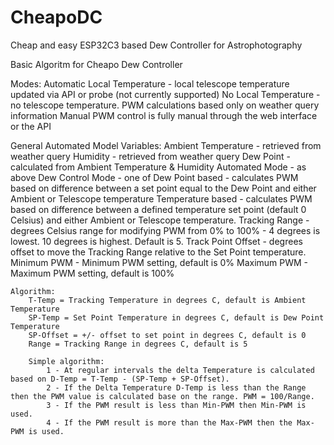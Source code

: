 # CheapoDC
Cheap and easy ESP32C3 based Dew Controller for Astrophotography

Basic Algoritm for Cheapo Dew Controller

Modes:
    Automatic
        Local Temperature - local telescope temperature updated via API or probe (not currently supported)
        No Local Temperature - no telescope temperature. PWM calculations based only on weather query information
    Manual
        PWM control is fully manual through the web interface or the API

General Automated Model
    Variables:
        Ambient Temperature - retrieved from weather query
        Humidity - retrieved from weather query
        Dew Point - calculated from Ambient Temperature & Humidity
        Automated Mode - as above
        Dew Control Mode - one of
            Dew Point based - calculates PWM based on difference between a set point equal to the Dew Point and either Ambient or Telescope temperature
            Temperature based - calculates PWM based on difference between a defined temperature set point (default 0 Celsius) and either Ambient or Telescope temperature.
        Tracking Range - degrees Celsius range for modifying PWM from 0% to 100% - 4 degrees is lowest. 10 degrees is highest. Default is 5.
        Track Point Offset - degrees offset to move the Tracking Range relative to the Set Point temperature.
        Minimum PWM - Minimum PWM setting, default is 0%
        Maximum PWM - Maximum PWM setting, default is 100%


    Algorithm:
        T-Temp = Tracking Temperature in degrees C, default is Ambient Temperature
        SP-Temp = Set Point Temperature in degrees C, default is Dew Point Temperature
        SP-Offset = +/- offset to set point in degrees C, default is 0
        Range = Tracking Range in degrees C, default is 5

        Simple algorithm:
            1 - At regular intervals the delta Temperature is calculated based on D-Temp = T-Temp - (SP-Temp + SP-Offset).
            2 - If the Delta Temperature D-Temp is less than the Range then the PWM value is calculated base on the range. PWM = 100/Range.
            3 - If the PWM result is less than Min-PWM then Min-PWM is used. 
            4 - If the PWM result is more than the Max-PWM then the Max-PWM is used.

        




